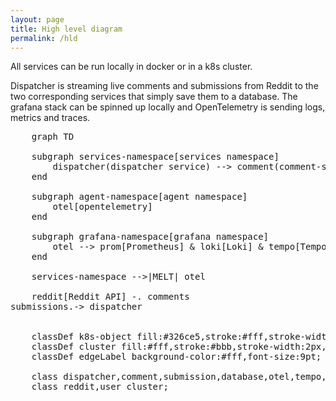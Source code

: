 ```yaml
---
layout: page
title: High level diagram
permalink: /hld
---
```




All services can be run locally in docker or in a k8s cluster.

Dispatcher is streaming live comments and submissions from Reddit
to the two corresponding services that simply save them to a database.
The grafana stack can be spinned up locally and OpenTelemetry is
sending logs, metrics and traces.

<pre class="mermaid">
    graph TD

    subgraph services-namespace[services namespace]
        dispatcher(dispatcher service) --> comment(comment-service) & submission(submission-service) --> database(MongoDB)
    end

    subgraph agent-namespace[agent namespace]
        otel[opentelemetry]
    end

    subgraph grafana-namespace[grafana namespace]
        otel --> prom[Prometheus] & loki[Loki] & tempo[Tempo] -.-> grafana-admin[Grafana admin] & grafana-anonymous[Grafana anonymous]
    end

    services-namespace -->|MELT| otel

    reddit[Reddit API] -. comments<br>submissions.-> dispatcher


    classDef k8s-object fill:#326ce5,stroke:#fff,stroke-width:4px,color:#fff;
    classDef cluster fill:#fff,stroke:#bbb,stroke-width:2px,color:#326ce5;
    classDef edgeLabel background-color:#fff,font-size:9pt;

    class dispatcher,comment,submission,database,otel,tempo,loki,prom,grafana-admin,grafana-anonymous k8s-object;
    class reddit,user cluster;
</pre>
